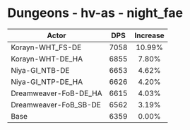 # Dungeons - hv-as - night_fae
| Actor | DPS | Increase |
|---|:---:|:---:|
|Korayn-WHT_FS-DE|7058|10.99%|
|Korayn-WHT-DE_HA|6855|7.80%|
|Niya-GI_NTB-DE|6653|4.62%|
|Niya-GI_NTP-DE_HA|6626|4.20%|
|Dreamweaver-FoB-DE_HA|6615|4.03%|
|Dreamweaver-FoB_SB-DE|6562|3.19%|
|Base|6359|0.00%|
